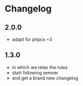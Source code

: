 # Changelog

## 2.0.0

* adapt for phpcs ~3

## 1.3.0

* in which we relax the rules
* start following semver
* and get a brand new changelog
